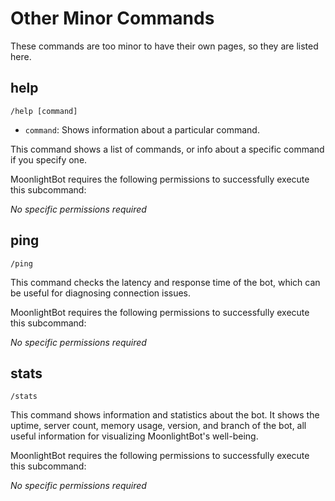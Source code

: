 # Other Minor Commands

These commands are too minor to have their own pages, so they are listed here.

## help

```text
/help [command]
```

* `command`: Shows information about a particular command.

This command shows a list of commands, or info about a specific command if you specify one.

MoonlightBot requires the following permissions to successfully execute this subcommand:

*No specific permissions required*

## ping

```text
/ping
```

This command checks the latency and response time of the bot, which can be useful for diagnosing connection issues.

MoonlightBot requires the following permissions to successfully execute this subcommand:

*No specific permissions required*

## stats

```text
/stats
```

This command shows information and statistics about the bot. It shows the uptime, server count, memory usage, version, and branch of the bot, all useful information for visualizing MoonlightBot's well-being.  

MoonlightBot requires the following permissions to successfully execute this subcommand:

*No specific permissions required*
